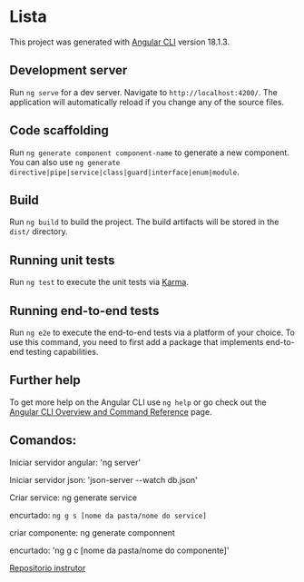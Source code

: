 # Lista

This project was generated with [Angular CLI](https://github.com/angular/angular-cli) version 18.1.3.

## Development server

Run `ng serve` for a dev server. Navigate to `http://localhost:4200/`. The application will automatically reload if you change any of the source files.

## Code scaffolding

Run `ng generate component component-name` to generate a new component. You can also use `ng generate directive|pipe|service|class|guard|interface|enum|module`.

## Build

Run `ng build` to build the project. The build artifacts will be stored in the `dist/` directory.

## Running unit tests

Run `ng test` to execute the unit tests via [Karma](https://karma-runner.github.io).

## Running end-to-end tests

Run `ng e2e` to execute the end-to-end tests via a platform of your choice. To use this command, you need to first add a package that implements end-to-end testing capabilities.

## Further help

To get more help on the Angular CLI use `ng help` or go check out the [Angular CLI Overview and Command Reference](https://angular.dev/tools/cli) page.

## Comandos:

Iniciar servidor angular:
'ng server'

Iniciar servidor json:
'json-server --watch db.json'

Criar service:
ng generate service

encurtado: `ng g s [nome da pasta/nome do service]`

criar componente:
ng generate componnent

encurtado:
'ng g c [nome da pasta/nome do componente]'


[Repositorio instrutor](https://github.com/CrislaineLuana/ListaDeTarefasAngular)